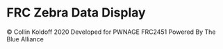 # FRC Zebra Data Display
© Collin Koldoff 2020 
Developed for PWNAGE FRC2451
Powered By The Blue Alliance
